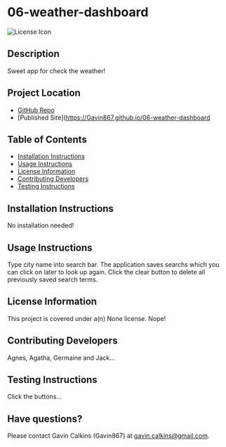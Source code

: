 # 06-weather-dashboard
  
![License Icon](https://img.shields.io/badge/license-None-informational.svg)

## Description

Sweet app for check the weather!

## Project Location

* [GitHub Repo](https://github.com/Gavin867/06-weather-dashboard)
* [Published Site](https://Gavin867.github.io/06-weather-dashboard  

## Table of Contents

- [Installation Instructions](#installation-instructions)
- [Usage Instructions](#usage-instructions)
- [License Information](#license-information)
- [Contributing Developers](#contributing-developers)
- [Testing Instructions](#testing-instructions)

## Installation Instructions

No installation needed!

## Usage Instructions

Type city name into search bar. The application saves searchs which you can click on later to look up again. Click the clear button to delete all previously saved search terms.

## License Information

This project is covered under a(n) None license. Nope!

## Contributing Developers

Agnes, Agatha, Germaine and Jack...

## Testing Instructions

Click the buttons...

## Have questions?

Please contact Gavin Calkins (Gavin867) at gavin.calkins@gmail.com.
